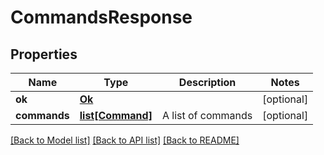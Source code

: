 # CommandsResponse

## Properties
Name | Type | Description | Notes
------------ | ------------- | ------------- | -------------
**ok** | [**Ok**](Ok.md) |  | [optional] 
**commands** | [**list[Command]**](Command.md) | A list of commands | [optional] 

[[Back to Model list]](../README.md#documentation-for-models) [[Back to API list]](../README.md#documentation-for-api-endpoints) [[Back to README]](../README.md)


